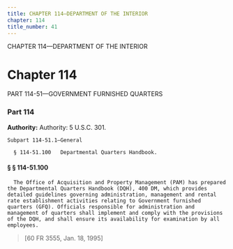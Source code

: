 ```yaml
---
title: CHAPTER 114—DEPARTMENT OF THE INTERIOR
chapter: 114
title_number: 41
---
```


CHAPTER 114—DEPARTMENT OF THE INTERIOR

# Chapter 114

  PART 114-51—GOVERNMENT FURNISHED QUARTERS

### Part 114

**Authority:** Authority: 5 U.S.C. 301.

    Subpart 114-51.1—General

      § 114-51.100   Departmental Quarters Handbook.

#### § § 114-51.100

      The Office of Acquisition and Property Management (PAM) has prepared the Departmental Quarters Handbook (DQH), 400 DM, which provides detailed guidelines governing administration, management and rental rate establishment activities relating to Government furnished quarters (GFQ). Officials responsible for administration and management of quarters shall implement and comply with the provisions of the DQH, and shall ensure its availability for examination by all employees.

> [60 FR 3555, Jan. 18, 1995]

